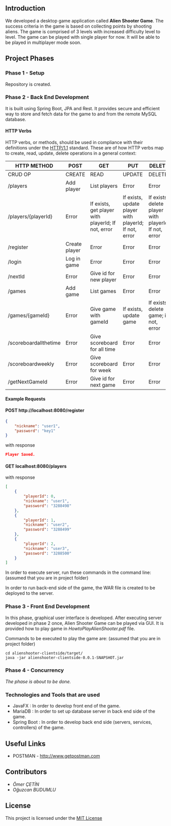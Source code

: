 ## Introduction


We developed a desktop game application called **Alien Shooter Game**. The success criteria in the game is based on collecting points by shooting aliens. The game is comprised of 3  levels with increased difficulty level to level. The game can be played with single player for now. It will be able to be played in multiplayer mode soon. 


## Project Phases

### Phase 1 - Setup 

Repository is created.

### Phase 2 - Back End Development

It is built using Spring Boot, JPA and Rest. It provides secure and efficient way to store and fetch data for the game to and from the remote MySQL database. 

#### HTTP Verbs

HTTP verbs, or methods, should be used in compliance with their definitions under the [HTTP/1.1](http://www.w3.org/Protocols/rfc2616/rfc2616-sec9.html) standard.
These are of how HTTP verbs map to create, read, update, delete operations in a general context:


| HTTP METHOD | POST            | GET       | PUT         | DELETE |
| ----------- | --------------- | --------- | ----------- | ------ |
| CRUD OP     | CREATE          | READ      | UPDATE      | DELETE |
| /players    | Add player | List players | Error | Error |
| /players/{playerId}  | Error   | If exists, get player with playerId; If not, error| If exists, update player with playerId; If not, error | If exists, delete player with playerId; If not, error |
| /register    | Create player | Error | Error | Error |
| /login    |  Log in game | Error | Error | Error |
| /nextId    | Error | Give id for new player | Error | Error |
| /games    | Add game | List games | Error | Error |
| /games/{gameId}    |  Error | Give game with gameId | If exists, update game | If exists, delete game; if not, error |
| /scoreboardallthetime    | Error | Give scoreboard for all time | Error | Error |
| /scoreboardweekly    | Error | Give scoreboard for week | Error | Error |
| /getNextGameId    | Error | Give id for next game | Error | Error |


#### Example Requests

#### POST http://localhost:8080/register
```json
{
    "nickname": "user1",
    "password": "key1"
}
```

with response

```json
Player Saved.
```


#### GET localhost:8080/players

with response

```json
[
    {
        "playerId": 0,
        "nickname": "user1",
        "password": "3288498"
    },
    {
        "playerId": 1,
        "nickname": "user2",
        "password": "3288499"
    },
    {
        "playerId": 2,
        "nickname": "user3",
        "password": "3288500"
    }
]
```


In order to execute server, run these commands in the command line: (assumed that you are in project folder)

In order to run back-end side of the game, the WAR file is created to be deployed to the server.


### Phase 3 - Front End Development 


In this phase, graphical user interface is developed. After executing server developed in phase 2 once, Alien Shooter Game can be played via GUI. It is provided how to play game in *HowtoPlayAlienShooter.pdf* file.


Commands to be executed to play the game are: (assumed that you are in project folder)


```
cd alienshooter-clientside/target/
java -jar alienshooter-clientside-0.0.1-SNAPSHOT.jar
```

### Phase 4 - Concurrency 

*The phase is about to be done.*


### Technologies and Tools that are used

- JavaFX : In order to develop front end of the game.
- MariaDB : In order to set up database server in back end side of the game.
- Spring Boot : In order to develop back end side (servers, services, controllers) of the game. 



## Useful Links

- POSTMAN - http://www.getpostman.com



## Contributors

* *Ömer ÇETİN*
* *Oğuzcan BUDUMLU*


## License


This project is licensed under the [MIT License](http://opensource.org/licenses/MIT)
